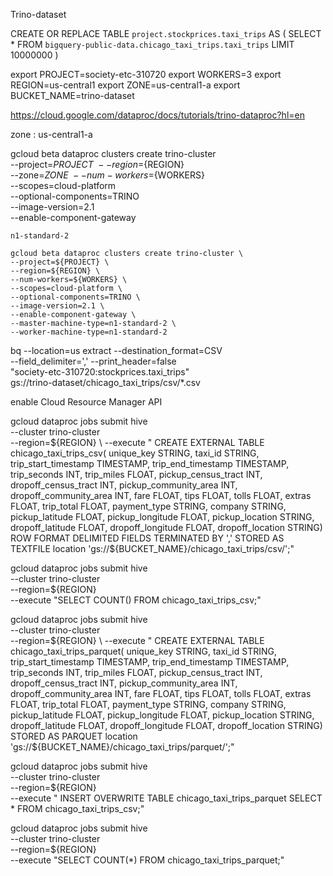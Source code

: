 Trino-dataset


CREATE OR REPLACE TABLE `project.stockprices.taxi_trips` AS 
(
  SELECT * FROM `bigquery-public-data.chicago_taxi_trips.taxi_trips` LIMIT 10000000
)

export PROJECT=society-etc-310720
export WORKERS=3
export REGION=us-central1
export ZONE=us-central1-a
export BUCKET_NAME=trino-dataset


https://cloud.google.com/dataproc/docs/tutorials/trino-dataproc?hl=en

zone : us-central1-a

gcloud beta dataproc clusters create trino-cluster \
    --project=${PROJECT} \
    --region=${REGION} \
    --zone=${ZONE} \
    --num-workers=${WORKERS} \
    --scopes=cloud-platform \
    --optional-components=TRINO \
    --image-version=2.1  \
    --enable-component-gateway


    n1-standard-2

    gcloud beta dataproc clusters create trino-cluster \
    --project=${PROJECT} \
    --region=${REGION} \
    --num-workers=${WORKERS} \
    --scopes=cloud-platform \
    --optional-components=TRINO \
    --image-version=2.1 \
    --enable-component-gateway \
    --master-machine-type=n1-standard-2 \
    --worker-machine-type=n1-standard-2




bq --location=us extract --destination_format=CSV \
     --field_delimiter=',' --print_header=false \
       "society-etc-310720:stockprices.taxi_trips" \
       gs://trino-dataset/chicago_taxi_trips/csv/*.csv

enable Cloud Resource Manager API

gcloud dataproc jobs submit hive \
    --cluster trino-cluster \
    --region=${REGION} \
    --execute "
        CREATE EXTERNAL TABLE chicago_taxi_trips_csv(
          unique_key   STRING,
          taxi_id  STRING,
          trip_start_timestamp  TIMESTAMP,
          trip_end_timestamp  TIMESTAMP,
          trip_seconds  INT,
          trip_miles   FLOAT,
          pickup_census_tract  INT,
          dropoff_census_tract  INT,
          pickup_community_area  INT,
          dropoff_community_area  INT,
          fare  FLOAT,
          tips  FLOAT,
          tolls  FLOAT,
          extras  FLOAT,
          trip_total  FLOAT,
          payment_type  STRING,
          company  STRING,
          pickup_latitude  FLOAT,
          pickup_longitude  FLOAT,
          pickup_location  STRING,
          dropoff_latitude  FLOAT,
          dropoff_longitude  FLOAT,
          dropoff_location  STRING)
        ROW FORMAT DELIMITED
        FIELDS TERMINATED BY ','
        STORED AS TEXTFILE
        location 'gs://${BUCKET_NAME}/chicago_taxi_trips/csv/';"


gcloud dataproc jobs submit hive \
    --cluster trino-cluster \
    --region=${REGION} \
    --execute "SELECT COUNT() FROM chicago_taxi_trips_csv;"

  gcloud dataproc jobs submit hive \
    --cluster trino-cluster \
    --region=${REGION} \
    --execute "
        CREATE EXTERNAL TABLE chicago_taxi_trips_parquet(
          unique_key   STRING,
          taxi_id  STRING,
          trip_start_timestamp  TIMESTAMP,
          trip_end_timestamp  TIMESTAMP,
          trip_seconds  INT,
          trip_miles   FLOAT,
          pickup_census_tract  INT,
          dropoff_census_tract  INT,
          pickup_community_area  INT,
          dropoff_community_area  INT,
          fare  FLOAT,
          tips  FLOAT,
          tolls  FLOAT,
          extras  FLOAT,
          trip_total  FLOAT,
          payment_type  STRING,
          company  STRING,
          pickup_latitude  FLOAT,
          pickup_longitude  FLOAT,
          pickup_location  STRING,
          dropoff_latitude  FLOAT,
          dropoff_longitude  FLOAT,
          dropoff_location  STRING)
        STORED AS PARQUET
        location 'gs://${BUCKET_NAME}/chicago_taxi_trips/parquet/';"

gcloud dataproc jobs submit hive \
    --cluster trino-cluster \
    --region=${REGION} \
    --execute "
        INSERT OVERWRITE TABLE chicago_taxi_trips_parquet
        SELECT * FROM chicago_taxi_trips_csv;"


gcloud dataproc jobs submit hive \
    --cluster trino-cluster \
    --region=${REGION} \
    --execute "SELECT COUNT(*) FROM chicago_taxi_trips_parquet;"

    